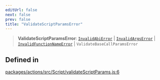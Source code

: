 ```yaml
---
editUrl: false
next: false
prev: false
title: "ValidateScriptParamsError"
---
```


> **ValidateScriptParamsError**: [`InvalidAbiError`](/reference/tevm/errors/classes/invalidabierror/) \| [`InvalidArgsError`](/reference/tevm/errors/classes/invalidargserror/) \| [`InvalidFunctionNameError`](/reference/tevm/errors/classes/invalidfunctionnameerror/) \| `ValidateBaseCallParamsError`

## Defined in

[packages/actions/src/Script/validateScriptParams.js:6](https://github.com/evmts/tevm-monorepo/blob/main/packages/actions/src/Script/validateScriptParams.js#L6)
